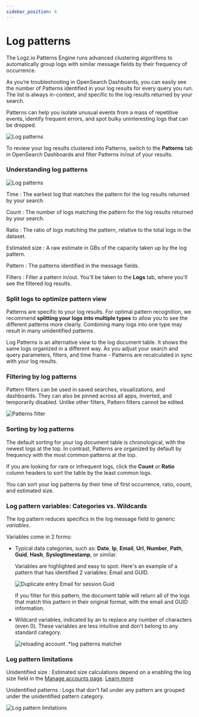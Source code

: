 ```yaml
---
sidebar_position: 4
---
```



# Log patterns

The Logz.io Patterns Engine runs advanced clustering algorithms to automatically group logs with similar message fields by their frequency of occurrence.

As you’re troubleshooting in OpenSearch Dashboards, you can easily see the number of Patterns identified in your log results for every query you run. The list is always in-context, and specific to the log results returned by your search.

Patterns can help you isolate unusual events from a mass of repetitive events, identify frequent errors, and spot bulky uninteresting logs that can be dropped.

![Log patterns](https://dytvr9ot2sszz.cloudfront.net/logz-docs/osd-discover/patterns-in-discover.png)

To review your log results clustered into Patterns, switch to the **Patterns** tab in OpenSearch Dashboards and filter Patterns in/out of your results.

### Understanding log patterns

![Log patterns](https://dytvr9ot2sszz.cloudfront.net/logz-docs/kibana/log-patterns-table-1.png)

Time
: The earliest log that matches the pattern for the log results returned by your search.

Count
: The number of logs matching the pattern for the log results returned by your search.

Ratio
: The ratio of logs matching the pattern,
  relative to the total logs in the dataset.

Estimated size
: A raw estimate in GBs of the capacity taken up by the log pattern.

Pattern
: The patterns identified in the message fields.

Filters
: Filter a pattern in/out. You'll be taken to the **Logs** tab, where you'll see the filtered log results.


### Split logs to optimize pattern view

Patterns are specific to your log results. For optimal pattern recognition, we recommend **splitting your logs into multiple types** to allow you to see the different patterns more clearly. Combining many logs into one type may result in many unidentified patterns.


Log Patterns is an alternative view to the log document table. It shows the same logs organized in a different way. As you adjust your search and query parameters, filters, and time frame - Patterns are recalculated in sync with your log results.

### Filtering by log patterns

Pattern filters can be used in saved searches, visualizations, and dashboards. They can also be pinned across all apps, inverted, and temporarily disabled. Unlike other filters, Pattern filters cannot be edited.
  
![Patterns filter](https://dytvr9ot2sszz.cloudfront.net/logz-docs/kibana/patterns-filter1.png)

### Sorting by log patterns

The default sorting for your log document table is chronological, with the newest logs at the top. In contrast, Patterns are organized by default by frequency with the most common patterns at the top.

If you are looking for rare or infrequent logs, click the **Count** or **Ratio** column headers to sort the table by the least common logs.

You can sort your log patterns by their time of first occurrence, ratio, count, and estimated size.

### Log pattern variables: Categories vs. Wildcards

The log pattern reduces specifics in the log message field to generic _variables_.

Variables come in 2 forms: 

* Typical data categories, such as: **Date**, **Ip**, **Email**, **Url**, **Number**, **Path**, **Guid**, **Hash**, **Syslogtimestamp**, or similar.

  Variables are highlighted and easy to spot. Here's an example of a pattern that has identified 2 variables: Email and GUID.

  ![Duplicate entry `Email` for session `Guid`](https://dytvr9ot2sszz.cloudfront.net/logz-docs/kibana/sample-pattern1.png)

  If you filter for this pattern, the document table will return all of the logs that match this pattern in their original format, with the email and GUID information.

* Wildcard variables, indicated by an **<i class="fas fa-asterisk"></i>** to replace any number of characters (even 0). These variables are less intuitive and don't belong to any standard category. 

  ![reloading account `.*`log patterns matcher](https://dytvr9ot2sszz.cloudfront.net/logz-docs/kibana/sample-pattern2.png)

### Log pattern limitations

Unidentified size
: Estimated size calculations depend on a enabling the log size field in the [Manage accounts page](https://app.logz.io/#/dashboard/settings/manage-accounts). [Learn more](https://docs.logz.io/user-guide/accounts/manage-account-usage.html#enabling-account-utilization-metrics-and-log-size)

Unidentified patterns 
: Logs that don't fall under any pattern are grouped under the unidentified pattern category.


![Log pattern limitations](https://dytvr9ot2sszz.cloudfront.net/logz-docs/kibana/log-pattern-limitations_aug2021.png)